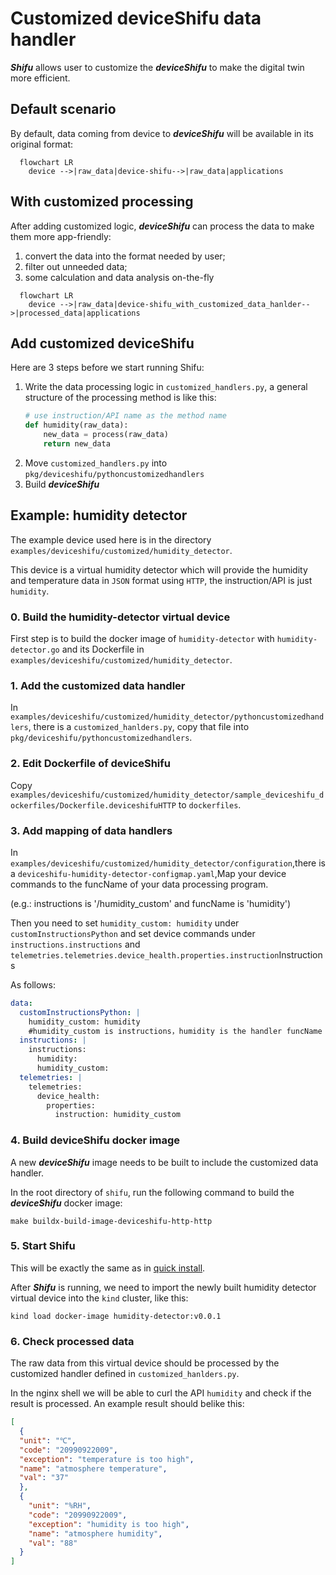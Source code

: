 # Customized deviceShifu data handler

***Shifu*** allows user to customize the ***deviceShifu*** to make the digital twin more efficient.

## Default scenario

By default, data coming from device to ***deviceShifu*** will be available in its original format:

```mermaid
  flowchart LR
    device -->|raw_data|device-shifu-->|raw_data|applications
```

## With customized processing

After adding customized logic, ***deviceShifu*** can process the data to make them more app-friendly:

1. convert the data into the format needed by user;
2. filter out unneeded data;
3. some calculation and data analysis on-the-fly

```mermaid
  flowchart LR
    device -->|raw_data|device-shifu_with_customized_data_hanlder-->|processed_data|applications
```

## Add customized deviceShifu

Here are 3 steps before we start running Shifu:

1. Write the data processing logic in `customized_handlers.py`, a general structure of the processing method is like this:
    ```python
    # use instruction/API name as the method name
    def humidity(raw_data): 
        new_data = process(raw_data)
        return new_data
    ```
2. Move `customized_handlers.py` into `pkg/deviceshifu/pythoncustomizedhandlers`
3. Build ***deviceShifu***

## Example: humidity detector

The example device used here is in the directory `examples/deviceshifu/customized/humidity_detector`.

This device is a virtual humidity detector which will provide the humidity and temperature data in `JSON` format using `HTTP`, the instruction/API is just `humidity`.

### 0. Build the humidity-detector virtual device

First step is to build the docker image of `humidity-detector` with `humidity-detector.go` and its Dockerfile in `examples/deviceshifu/customized/humidity_detector`.

### 1. Add the customized data handler

In `examples/deviceshifu/customized/humidity_detector/pythoncustomizedhandlers`, there is a `customized_hanlders.py`, copy that file into `pkg/deviceshifu/pythoncustomizedhandlers`.

### 2. Edit Dockerfile of deviceShifu

Copy `examples/deviceshifu/customized/humidity_detector/sample_deviceshifu_dockerfiles/Dockerfile.deviceshifuHTTP` to `dockerfiles`.

### 3. Add mapping of data handlers

In `examples/deviceshifu/customized/humidity_detector/configuration`,there is a `deviceshifu-humidity-detector-configmap.yaml`,Map your device commands to the funcName of your data processing program.

(e.g.: instructions is '/humidity_custom' and funcName is 'humidity')

Then you need to set `humidity_custom: humidity` under `customInstructionsPython` and set device commands under `instructions.instructions` and `telemetries.telemetries.device_health.properties.instruction`Instructions

As follows:

```yaml
data:
  customInstructionsPython: |
    humidity_custom: humidity 
    #humidity_custom is instructions，humidity is the handler funcName
  instructions: |
    instructions:
      humidity:
      humidity_custom:
  telemetries: |
    telemetries:
      device_health:
        properties:
          instruction: humidity_custom
```

### 4. Build deviceShifu docker image

A new ***deviceShifu*** image needs to be built to include the customized data handler.

In the root directory of `shifu`, run the following command to build the ***deviceShifu*** docker image:

```
make buildx-build-image-deviceshifu-http-http
```

### 5. Start Shifu

This will be exactly the same as in [quick install](docs\tutorials\demo-install.md).

After ***Shifu*** is running, we need to import the newly built humidity detector virtual device into the `kind` cluster, like this:

```
kind load docker-image humidity-detector:v0.0.1
```

### 6. Check processed data

The raw data from this virtual device should be processed by the customized handler defined in `customized_hanlders.py`.

In the nginx shell we will be able to curl the API `humidity` and check if the result is processed. An example result should belike this:

```json
[
  {
  "unit": "℃", 
  "code": "20990922009", 
  "exception": "temperature is too high", 
  "name": "atmosphere temperature", 
  "val": "37"
  }, 
  {
    "unit": "%RH", 
    "code": "20990922009", 
    "exception": "humidity is too high", 
    "name": "atmosphere humidity", 
    "val": "88"
  }
]

